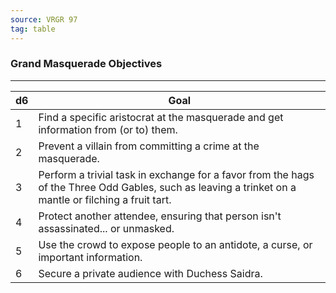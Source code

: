 ```yaml
---
source: VRGR 97
tag: table
---
```


### Grand Masquerade Objectives
---
|d6|Goal|
|----|------------|
|1|Find a specific aristocrat at the masquerade and get information from (or to) them.|
|2|Prevent a villain from committing a crime at the masquerade.|
|3|Perform a trivial task in exchange for a favor from the hags of the Three Odd Gables, such as leaving a trinket on a mantle or filching a fruit tart.|
|4|Protect another attendee, ensuring that person isn't assassinated... or unmasked.|
|5|Use the crowd to expose people to an antidote, a curse, or important information.|
|6|Secure a private audience with Duchess Saidra.|
